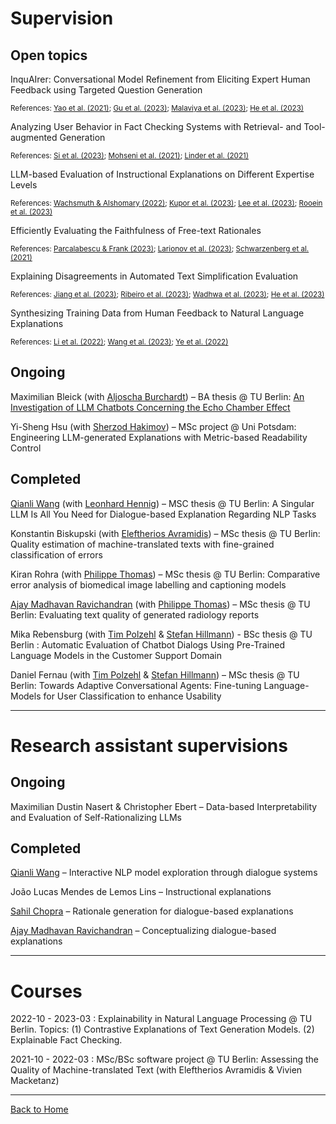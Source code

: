 # Supervision

## Open topics

InquAIrer: Conversational Model Refinement from Eliciting Expert Human Feedback using Targeted Question Generation  
<p style="font-size:smaller;">References: <a href="https://arxiv.org/abs/2103.10415">Yao et al. (2021)</a>; <a href="https://arxiv.org/abs/2311.09613">Gu et al. (2023)</a>; <a href="https://arxiv.org/abs/2311.09558">Malaviya et al. (2023)</a>; <a href="https://aclanthology.org/2023.acl-long.474/">He et al. (2023)</a></p>  

Analyzing User Behavior in Fact Checking Systems with Retrieval- and Tool-augmented Generation  
<p style="font-size:smaller;">References: <a href="https://arxiv.org/abs/2310.12558">Si et al. (2023)</a>; <a href="https://doi.org/10.1609/icwsm.v15i1.18072">Mohseni et al. (2021)</a>; <a href="https://doi.org/10.1002/ail2.49">Linder et al. (2021)</a></p>  

LLM-based Evaluation of Instructional Explanations on Different Expertise Levels  
<p style="font-size:smaller;">References: <a href="https://aclanthology.org/2022.coling-1.27/">Wachsmuth & Alshomary (2022)</a>; <a href="http://arxiv.org/abs/2311.10749">Kupor et al. (2023)</a>; <a href="https://dl.acm.org/doi/10.1145/3544548.3581369">Lee et al. (2023)</a>; <a href="https://arxiv.org/abs/2312.02065">Rooein et al. (2023)</a></p>  

Efficiently Evaluating the Faithfulness of Free-text Rationales  
<p style="font-size:smaller;">References: <a href="http://arxiv.org/abs/2311.07466">Parcalabescu & Frank (2023)</a>; <a href="https://aclanthology.org/2023.findings-emnlp.7/">Larionov et al. (2023)</a>; <a href="https://aclanthology.org/2021.blackboxnlp-1.17/">Schwarzenberg et al. (2021)</a></p>  

Explaining Disagreements in Automated Text Simplification Evaluation  
<p style="font-size:smaller;">References: <a href="https://arxiv.org/abs/2310.00752">Jiang et al. (2023)</a>; <a href="https://aclanthology.org/2023.emnlp-main.714/">Ribeiro et al. (2023)</a>; <a href="http://arxiv.org/abs/2305.14770">Wadhwa et al. (2023)</a>; <a href="https://aclanthology.org/2023.acl-long.674/">He et al. (2023)</a></p>  

Synthesizing Training Data from Human Feedback to Natural Language Explanations  
<p style="font-size:smaller;">References: <a href="https://aclanthology.org/2022.findings-acl.75/">Li et al. (2022)</a>; <a href="https://aclanthology.org/2023.findings-emnlp.791/">Wang et al. (2023)</a>; <a href="https://aclanthology.org/2022.findings-emnlp.269/">Ye et al. (2022)</a></p>  



## Ongoing
Maximilian Bleick (with [Aljoscha Burchardt](https://www.dfki.de/~aburch/)) – BA thesis @ TU Berlin: [An Investigation of LLM Chatbots Concerning the Echo Chamber Effect](https://tu.berlin/index.php?id=246820)  

Yi-Sheng Hsu (with [Sherzod Hakimov](https://sherzod-hakimov.github.io/)) – MSc project @ Uni Potsdam: Engineering LLM-generated Explanations with Metric-based Readability Control  


## Completed
[Qianli Wang](https://github.com/qiaw99) (with [Leonhard Hennig](https://dfki-nlp.github.io/authors/leonhard-hennig/)) – MSC thesis @ TU Berlin: A Singular LLM Is All You Need for Dialogue-based Explanation Regarding NLP Tasks  

Konstantin Biskupski (with [Eleftherios Avramidis](https://github.com/lefterav)) – MSc thesis @ TU Berlin: Quality estimation of machine-translated texts with fine-grained classification of errors  

Kiran Rohra (with [Philippe Thomas](https://github.com/erechtheus)) – MSc thesis @ TU Berlin: Comparative error analysis of biomedical image labelling and captioning models  

[Ajay Madhavan Ravichandran](https://github.com/aj280192) (with [Philippe Thomas](https://github.com/erechtheus)) – MSc thesis @ TU Berlin: Evaluating text quality of generated radiology reports  

Mika Rebensburg (with [Tim Polzehl](https://www.tu.berlin/en/qu/ueber-uns/team-personen/gast-wissenschaftler-partner/dr-tim-polzehl) & [Stefan Hillmann](https://www.tu.berlin/index.php?id=29495)) - BSc thesis @ TU Berlin : Automatic Evaluation of Chatbot Dialogs Using Pre-Trained Language Models in the Customer Support Domain  

Daniel Fernau (with [Tim Polzehl](https://www.tu.berlin/en/qu/ueber-uns/team-personen/gast-wissenschaftler-partner/dr-tim-polzehl) & [Stefan Hillmann](https://www.tu.berlin/index.php?id=29495)) – MSc thesis @ TU Berlin: Towards Adaptive Conversational Agents: Fine-tuning Language-Models for User Classification to enhance Usability  

---


# Research assistant supervisions

## Ongoing

Maximilian Dustin Nasert & Christopher Ebert – Data-based Interpretability and Evaluation of Self-Rationalizing LLMs  

## Completed
[Qianli Wang](https://github.com/qiaw99) – Interactive NLP model exploration through dialogue systems  

João Lucas Mendes de Lemos Lins – Instructional explanations  

[Sahil Chopra](https://schopra6.github.io/) – Rationale generation for dialogue-based explanations  

[Ajay Madhavan Ravichandran](https://github.com/aj280192) – Conceptualizing dialogue-based explanations  


---


# Courses
2022-10 - 2023-03 : Explainability in Natural Language Processing @ TU Berlin. Topics: (1) Contrastive Explanations of Text Generation Models. (2) Explainable Fact Checking.  

2021-10 - 2022-03 : MSc/BSc software project @ TU Berlin: Assessing the Quality of Machine-translated Text (with Eleftherios Avramidis & Vivien Macketanz)  

---

<a href="{{ site.url }}/index">Back to Home</a>
